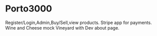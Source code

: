 # Porto3000
Register/Login,Admin,Buy/Sell,view products. Stripe app for payments. Wine and Cheese mock Vineyard with Dev about page.
